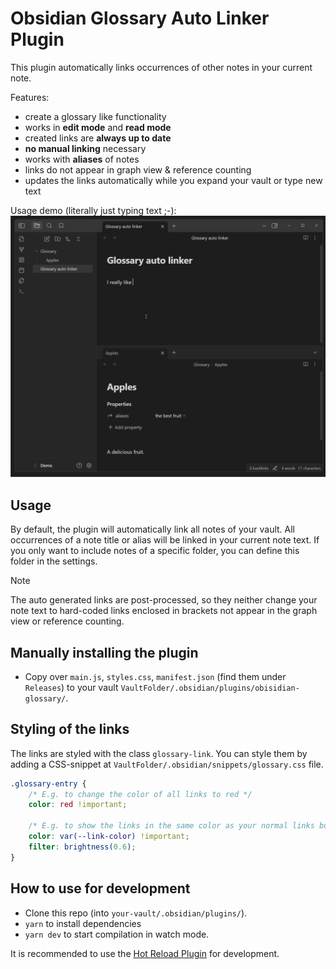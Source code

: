 # Obsidian Glossary Auto Linker Plugin

This plugin automatically links occurrences of other notes in your current note.

Features:
- create a glossary like functionality
- works in **edit mode** and **read mode**
- created links are **always up to date** 
- **no manual linking** necessary 
- works with **aliases** of notes
- links do not appear in graph view & reference counting
- updates the links automatically while you expand your vault or type new text

Usage demo (literally just typing text ;-):
![Demo](media/LinkerDemo.gif)

## Usage

By default, the plugin will automatically link all notes of your vault.
All occurrences of a note title or alias will be linked in your current note text.
If you only want to include notes of a specific folder, you can define this folder in the settings.

> [!Note]
> The auto generated links are post-processed, so they neither change your note text to hard-coded links enclosed in brackets not 
> appear in the graph view or reference counting.


## Manually installing the plugin

- Copy over `main.js`, `styles.css`, `manifest.json` (find them under `Releases`) to your vault `VaultFolder/.obsidian/plugins/obisidian-glossary/`.

## Styling of the links

The links are styled with the class `glossary-link`. 
You can style them by adding a CSS-snippet at `VaultFolder/.obsidian/snippets/glossary.css` file.

```css
.glossary-entry {
    /* E.g. to change the color of all links to red */
    color: red !important;

    /* E.g. to show the links in the same color as your normal links but a little bit darker */
    color: var(--link-color) !important;
    filter: brightness(0.6);
}

```

## How to use for development

- Clone this repo (into `your-vault/.obsidian/plugins/`).
- `yarn` to install dependencies
- `yarn dev` to start compilation in watch mode.

It is recommended to use the [Hot Reload Plugin](https://github.com/pjeby/hot-reload) for development.
